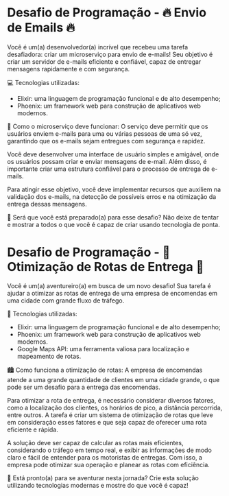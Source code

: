 # Desafio de Programação - 🔥 Envio de Emails 🔥

Você é um(a) desenvolvedor(a) incrível que recebeu uma tarefa desafiadora: criar um microserviço para envio de e-mails! Seu objetivo é criar um servidor de e-mails eficiente e confiável, capaz de entregar mensagens rapidamente e com segurança.

💻 Tecnologias utilizadas:
- Elixir: uma linguagem de programação funcional e de alto desempenho;
- Phoenix: um framework web para construção de aplicativos web modernos.

📧 Como o microserviço deve funcionar:
O serviço deve permitir que os usuários enviem e-mails para uma ou várias pessoas de uma só vez, garantindo que os e-mails sejam entregues com segurança e rapidez.

Você deve desenvolver uma interface de usuário simples e amigável, onde os usuários possam criar e enviar mensagens de e-mail. Além disso, é importante criar uma estrutura confiável para o processo de entrega de e-mails.

Para atingir esse objetivo, você deve implementar recursos que auxiliem na validação dos e-mails, na detecção de possíveis erros e na otimização da entrega dessas mensagens.

🤔 Será que você está preparado(a) para esse desafio? Não deixe de tentar e mostrar a todos o que você é capaz de criar usando tecnologia de ponta.

# Desafio de Programação - 🚚 Otimização de Rotas de Entrega 🚚

Você é um(a) aventureiro(a) em busca de um novo desafio! Sua tarefa é ajudar a otimizar as rotas de entrega de uma empresa de encomendas em uma cidade com grande fluxo de tráfego.

🚚 Tecnologias utilizadas:
- Elixir: uma linguagem de programação funcional e de alto desempenho;
- Phoenix: um framework web para construção de aplicativos web modernos.
- Google Maps API: uma ferramenta valiosa para localização e mapeamento de rotas.

🏙️ Como funciona a otimização de rotas:
A empresa de encomendas atende a uma grande quantidade de clientes em uma cidade grande, o que pode ser um desafio para a entrega das encomendas.

Para otimizar a rota de entrega, é necessário considerar diversos fatores, como a localização dos clientes, os horários de pico, a distância percorrida, entre outros. A tarefa é criar um sistema de otimização de rotas que leve em consideração esses fatores e que seja capaz de oferecer uma rota eficiente e rápida.

A solução deve ser capaz de calcular as rotas mais eficientes, considerando o tráfego em tempo real, e exibir as informações de modo claro e fácil de entender para os motoristas de entregas. Com isso, a empresa pode otimizar sua operação e planear as rotas com eficiência.

🤔 Está pronto(a) para se aventurar nesta jornada? Crie esta solução utilizando tecnologias modernas e mostre do que você é capaz!